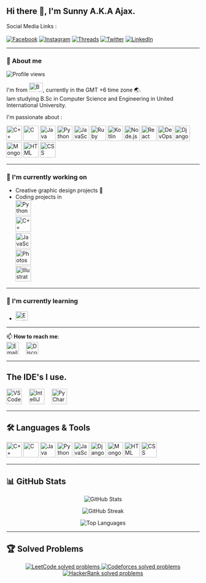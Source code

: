 ## Hi there 👋, I'm Sunny A.K.A Ajax.

Social Media Links :<br><br>
[![Facebook](https://img.shields.io/badge/Facebook-1877F2?style=for-the-badge&logo=facebook&logoColor=white)](https://www.facebook.com/none.3030)
[![Instagram](https://img.shields.io/badge/Instagram-E4405F?style=for-the-badge&logo=instagram&logoColor=white)](https://www.instagram.com/_iam_sunnu_/)
[![Threads](https://img.shields.io/badge/Threads-000000?style=for-the-badge&logo=threads&logoColor=white)](https://www.threads.net/@_iam_sunnu_)
[![Twitter](https://img.shields.io/badge/Twitter-000000?style=for-the-badge&logo=x&logoColor=white)](https://x.com/sunnuvau)
[![LinkedIn](https://img.shields.io/badge/LinkedIn-0077B5?style=for-the-badge&logo=linkedin&logoColor=white)](https://www.linkedin.com/in/md-yeasin-hasan-sunny2006/)

---

### 👤 About me  
![Profile views](https://komarev.com/ghpvc/?username=Sunny&label=Profile%20views&color=0e75b6&style=flat)

I'm from <img src="https://upload.wikimedia.org/wikipedia/commons/thumb/f/f9/Flag_of_Bangladesh.svg/120px-Flag_of_Bangladesh.svg.png" alt="Bangladesh Flag" width="36" height="24" />, currently in the GMT +6 time zone 🌏.<br>
Iam studying B.Sc in Computer Science and Engineering in United International University.

I'm passionate about :
<p align="left"> 
  <img src="https://cdn.jsdelivr.net/gh/devicons/devicon/icons/cplusplus/cplusplus-original.svg" alt="C++" width="40" height="40"/> 
  <img src="https://cdn.jsdelivr.net/gh/devicons/devicon/icons/c/c-original.svg" alt="C" width="40" height="40"/> 
  <img src="https://cdn.jsdelivr.net/gh/devicons/devicon/icons/java/java-original.svg" alt="Java" width="40" height="40"/> 
  <img src="https://cdn.jsdelivr.net/gh/devicons/devicon/icons/python/python-original.svg" alt="Python" width="40" height="40"/> 
  <img src="https://cdn.jsdelivr.net/gh/devicons/devicon/icons/javascript/javascript-original.svg" alt="JavaScript" width="40" height="40"/> 
  <img src="https://cdn.jsdelivr.net/gh/devicons/devicon/icons/ruby/ruby-original.svg" alt="Ruby" width="40" height="40"/>
  <img src="https://cdn.jsdelivr.net/gh/devicons/devicon/icons/kotlin/kotlin-original.svg" alt="Kotlin" width="40" height="40"/>
  <img src="https://cdn.jsdelivr.net/gh/devicons/devicon/icons/nodejs/nodejs-original.svg" alt="Node.js" width="40" height="40"/>
  <img src="https://cdn.jsdelivr.net/gh/devicons/devicon/icons/react/react-original.svg" alt="React" width="40" height="40"/>
  <img src="https://cdn.jsdelivr.net/gh/devicons/devicon/icons/docker/docker-original.svg" alt="DevOps" width="40" height="40"/>
  <img src="https://cdn.jsdelivr.net/gh/devicons/devicon/icons/django/django-plain.svg" alt="Django" width="40" height="40"/> 
  <img src="https://cdn.jsdelivr.net/gh/devicons/devicon/icons/mongodb/mongodb-original.svg" alt="MongoDB" width="40" height="40"/> 
  <img src="https://cdn.jsdelivr.net/gh/devicons/devicon/icons/html5/html5-original.svg" alt="HTML" width="40" height="40"/> 
  <img src="https://cdn.jsdelivr.net/gh/devicons/devicon/icons/css3/css3-original.svg" alt="CSS" width="40" height="40"/> 
</p>

---

### 🔭 I'm currently working on  
- Creative graphic design projects 🎨  
- Coding projects in  
  <img src="https://cdn.jsdelivr.net/gh/devicons/devicon/icons/python/python-original.svg" alt="Python" width="40" height="40" style="display:inline-block; margin-right:15px;" />  
  <img src="https://cdn.jsdelivr.net/gh/devicons/devicon/icons/cplusplus/cplusplus-original.svg" alt="C++" width="40" height="40" style="display:inline-block; margin-right:15px;" />  
  <img src="https://cdn.jsdelivr.net/gh/devicons/devicon/icons/javascript/javascript-original.svg" alt="JavaScript" width="40" height="40" style="display:inline-block; margin-right:15px;" />  
  <img src="https://upload.wikimedia.org/wikipedia/commons/thumb/a/af/Adobe_Photoshop_CC_icon.svg/1024px-Adobe_Photoshop_CC_icon.svg.png" alt="Photoshop" width="40" height="40" style="display:inline-block; margin-right:15px;" />  
  <img src="https://upload.wikimedia.org/wikipedia/commons/thumb/f/fb/Adobe_Illustrator_CC_icon.svg/1024px-Adobe_Illustrator_CC_icon.svg.png" alt="Illustrator" width="40" height="40" style="display:inline-block;" />

---

### 🌱 I'm currently learning  
- <img src="https://cdn.jsdelivr.net/gh/hjnilsson/country-flags/svg/gb.svg" alt="English" width="32" height="24" />

---

📫 **How to reach me**:  
<a href="mailto:saniahmed0480@gmail.com" target="_blank" title="Email me" style="display:inline-block; margin-right:15px;">
  <img src="https://cdn-icons-png.flaticon.com/32/732/732200.png" alt="Email" width="32" height="32" />
</a>
<a href="https://discord.gg/4VqtHEAD" target="_blank" title="Discord" style="display:inline-block;">
  <img src="https://cdn-icons-png.flaticon.com/32/2111/2111370.png" alt="Discord" width="32" height="32" />
</a>

---

## The IDE's I use.

<p align="left">
  <!-- VS Code PNG (official Microsoft CDN) -->
  <img src="https://code.visualstudio.com/assets/images/code-stable.png" alt="VS Code" width="40" height="40" style="display:inline-block; margin-right:15px;" />

  <!-- IntelliJ IDEA official logo (from JetBrains resources) -->
  <img src="https://resources.jetbrains.com/storage/products/intellij-idea/img/meta/intellij-idea_logo_300x300.png" alt="IntelliJ IDEA" width="40" height="40" style="display:inline-block; margin-right:15px;" />

  <!-- PyCharm official logo from JetBrains resources -->
  <img src="https://resources.jetbrains.com/storage/products/pycharm/img/meta/pycharm_logo_300x300.png" alt="PyCharm" width="40" height="40" />
</p>

---

## 🛠 Languages & Tools  

<p align="left"> 
  <img src="https://cdn.jsdelivr.net/gh/devicons/devicon/icons/cplusplus/cplusplus-original.svg" alt="C++" width="40" height="40"/> 
  <img src="https://cdn.jsdelivr.net/gh/devicons/devicon/icons/c/c-original.svg" alt="C" width="40" height="40"/> 
  <img src="https://cdn.jsdelivr.net/gh/devicons/devicon/icons/java/java-original.svg" alt="Java" width="40" height="40"/> 
  <img src="https://cdn.jsdelivr.net/gh/devicons/devicon/icons/python/python-original.svg" alt="Python" width="40" height="40"/> 
  <img src="https://cdn.jsdelivr.net/gh/devicons/devicon/icons/javascript/javascript-original.svg" alt="JavaScript" width="40" height="40"/> 
  <img src="https://cdn.jsdelivr.net/gh/devicons/devicon/icons/django/django-plain.svg" alt="Django" width="40" height="40"/> 
  <img src="https://cdn.jsdelivr.net/gh/devicons/devicon/icons/mongodb/mongodb-original.svg" alt="MongoDB" width="40" height="40"/> 
  <img src="https://cdn.jsdelivr.net/gh/devicons/devicon/icons/html5/html5-original.svg" alt="HTML" width="40" height="40"/> 
  <img src="https://cdn.jsdelivr.net/gh/devicons/devicon/icons/css3/css3-original.svg" alt="CSS" width="40" height="40"/> 
</p>

---

## 📊 GitHub Stats

<p align="center">
  <img src="https://github-readme-stats.vercel.app/api?username=Sunny&show_icons=true&theme=tokyonight" alt="GitHub Stats" />
</p>

<p align="center">
  <img src="https://github-readme-streak-stats.herokuapp.com/?user=Sunny&theme=tokyonight" alt="GitHub Streak" />
</p>

<p align="center">
  <img src="https://github-readme-stats.vercel.app/api/top-langs/?username=Sunny&layout=compact&theme=tokyonight&langs_count=3&hide=javascript,html,css,php,ruby,go,kotlin,typescript,swift,scala,perl&custom_language_cplusplus=70&custom_language_c=20&custom_language_java=10" alt="Top Languages" />
</p>

---

## 🏆 Solved Problems

<p align="center">
  <a href="https://leetcode.com/u/aByssFanG/" target="_blank">
    <img src="https://img.shields.io/badge/LeetCode-{{leetcode_solved}}-FFA116?style=for-the-badge&logo=leetcode&logoColor=black" alt="LeetCode solved problems" />
  </a>
  <a href="https://codeforces.com/profile/saniahmed0480" target="_blank">
    <img src="https://img.shields.io/badge/Codeforces-{{codeforces_solved}}-1F8ACB?style=for-the-badge&logo=codeforces&logoColor=white" alt="Codeforces solved problems" />
  </a>
  <a href="https://www.hackerrank.com/profile/saniahmed0480" target="_blank">
    <img src="https://img.shields.io/badge/HackerRank-{{hackerrank_solved}}-2EC866?style=for-the-badge&logo=hackerrank&logoColor=white" alt="HackerRank solved problems" />
  </a>
</p>
